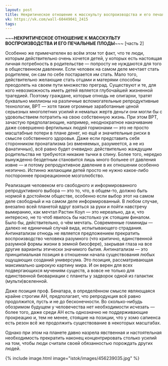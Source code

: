 ```yaml
---
layout: post
title: Некритическое отношение к масскульту воспроизводства и его печальные плоды [часть 2]
vk: https://vk.com/wall-60449041_2415
tags:
---
```

\~\~\~**НЕКРИТИЧЕСКОЕ ОТНОШЕНИЕ К МАССКУЛЬТУ ВОСПРОИЗВОДСТВА И ЕГО ПЕЧАЛЬНЫЕ ПЛОДЫ**\~\~\~ \[часть 2\]

Особенно же примечателен во всём этом тот факт, что те люди, которым действительно очень хочется детей, у которых есть настоящая личная потребность в родительстве — попросту не нуждаются для того в общественном давлении. Если человек на самом деле мечтает стать родителем, он сам по себе постарается им стать. Мало того, действительно желающие стать отцами и матерями способны преодолеть на своем пути множество преград. Существуют и те, для кого невозможность иметь детей является глубочайшей жизненной трагедией. Поэтому граждане, которые отнюдь не олигархи, тратят буквально миллионы на различные вспомогательные репродуктивные технологии, ВРТ — хотя такие огромные заработанные ценой серьезных многолетних усилий и немалых жертв деньги они могли бы с удовольствием потратить на свою собственную жизнь. При этом ВРТ, зачастую предполагающие, например, неоднократное накачивание даже совершенно фертильных людей гормонами — это не просто масштабные потери в плане денег, но ещё и значительные риски в смысле собственного здоровья. Даже если представить себя сторонником пронатализма (из вменяемых, разумеется, а не из фанатичных), всё равно будет очевидно: действительно жаждущим родительства не требуются никакие тычки в спину. Более того, нередко вынужденно бездетным становится лишь много больнее от давления извне — и потому репродуктивное давление в их отношении особенно неэтично. Истинно желающим детей просто не нужно какое-либо постороннее прокреационное мозголюбство.

Реализация человеком его свободного и информированного репродуктивного выбора — это то, что, в общем-то, должно быть нормой в достойном обществе, особенно если выбор этот на самом деле свободный и на самом деле информированный. В любом случае, внезапно всей планетой вдруг взяться за руки и пойти навстречу вымиранию, как мечтал Растин Коул — это нереально, да и, что интересно, не то чтоб явилось бы настолько уж стоящим финалом. Было бы, действительно, о чём мечтать. Современные гоминиды — далеко не единичный случай вида, испытывающего страдания. Антинатализм отнюдь не является предложением прекратить воспроизводство человека разумного (что критично, единственной разумной формы жизни в земной биосфере), закрывая глаза на все другие варианты этически значимого бытия. Антинатализм — это принципиальная позиция в отношении начала существования любых ощущающих созданий универсума. Это позиция, рассматривающая максимально широкую картину мира. И он верен для всех подвергающихся мучениям существ, а вовсе не только для единственной биовариации с планеты у задворок одной из галактик (мульти)вселенной.

Даже позиция проф. Бенатара, в определённом смысле являющаяся крайне строгим АН, предполагает, что репродукция всё равно продолжится, пусть и не до бесконечности. Во сколько-нибудь обозримом будущем у человечества нет необходимости исчезать — более того, даже среди АН есть однозначно не поддерживающие прокреацию и, тем не менее, стоящие на позиции, что у хомо сапиенса есть резон всё же продолжить существование в некоторых масштабах. 

Однако при этом на планете давно назрела явственная и настоятельная необходимость прекратить наконец концентрировать столько усилий на том, чтобы люди считали своей обязанностью порождать других людей.

{% include image.html image="istok/images/456239035.jpg" %}